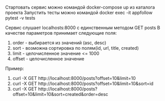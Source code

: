 Стартовать сервис можно командой docker-compose up из каталога проекта
Запустить тесты можно командой docker exec -it appfollow pytest -v tests

Сервис слушает localhosts:8000 c единственным методом GET posts
В качестве параметров принимает следующие поля:
1) order - выбирается из значений (asc, desc)
2) sort - возможна сортировка по полям(id, url, title, created)
3) limit - целочисленное значение <= 1000
4) offset - целочисленное значение

Пример:
1) curl -X GET http://localhost:8000/posts?offset=10&limit=10
2) curl -X GET http://localhost:8000/posts?offset=10&limit=10&sort=id
3) curl -X GET http://localhost:8000/posts?offset=10&limit=10&sort=created&order=desc